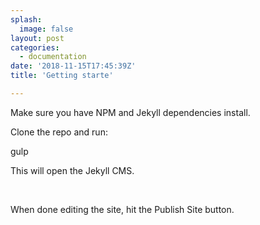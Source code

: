 ```yaml
---
splash:
  image: false
layout: post
categories:
  - documentation
date: '2018-11-15T17:45:39Z'
title: 'Getting starte'

---
```

<p>Make sure you have NPM and Jekyll dependencies install.</p><p>Clone the repo and run:</p><p>gulp</p><p>This will open the Jekyll CMS.</p><p><br></p><p>When done editing the site, hit the Publish Site button.</p>